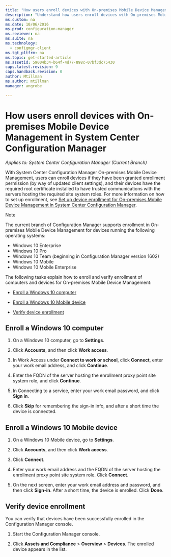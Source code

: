 ```yaml
---
title: "How users enroll devices with On-premises Mobile Device Management in System Center Configuration Manager | Microsoft Docs"
description: "Understand how users enroll devices with On-premises Mobile Device Management in System Center Configuration Manager."
ms.custom: na
ms.date: 10/06/2016
ms.prod: configuration-manager
ms.reviewer: na
ms.suite: na
ms.technology:
  - configmgr-client
ms.tgt_pltfrm: na
ms.topic: get-started-article
ms.assetid: 59004b34-b64f-4d77-898c-07bf3dc75430
caps.latest.revision: 9
caps.handback.revision: 0
author: Mtillmanms.author: mtillmanmanager: angrobe

---
```

# How users enroll devices with On-premises Mobile Device Management in System Center Configuration Manager*Applies to: System Center Configuration Manager (Current Branch)*
With System Center Configuration Manager On-premises Mobile Device Management, users can enroll devices if they have been granted enrollment permission (by way of updated client settings), and their devices have the required root certificate installed to have trusted communications with the servers hosting the required site system roles. For more information on how to set up enrollment, see [Set up device enrollment for On-premises Mobile Device Management in System Center Configuration Manager](../../mdm/get-started/set-up-device-enrollment-on-premises-mdm.md).  

 > [!NOTE]  
>  The current branch of Configuration Manager supports enrollment in On-premises Mobile Device Management for devices running the following operating systems:  
>   
>  -  Windows 10 Enterprise  
> -   Windows 10 Pro  
> -   Windows 10 Team \(beginning in Configuration Manager version 1602\)  
> -   Windows 10 Mobile  
> -   Windows 10 Mobile Enterprise

The following tasks explain how to enroll and verify enrollment of computers and devices for On\-premises Mobile Device Management:  

-   [Enroll a Windows 10 computer](#bkmk_enrollDesk)  

-   [Enroll a Windows 10 Mobile device](#bkmk_enrollMob)  

-   [Verify device enrollment](#bkmk_verify)  

##  <a name="bkmk_enrollDesk"></a> Enroll a Windows 10 computer  

1.  On a Windows 10 computer, go to **Settings**.  

2.  Click **Accounts**, and then click **Work access**.  

3.  In Work Access under **Connect to work or school**, click **Connect**, enter your work email address, and click **Continue**.  

4.  Enter the FQDN of the server hosting the enrollment proxy point site system role, and click **Continue**.  

5.  In Connecting to a service, enter your work email password, and click **Sign in**.  

6.  Click **Skip** for remembering the sign-in info, and after a short time the device is connected.  

##  <a name="bkmk_enrollMob"></a> Enroll a Windows 10 Mobile device  

1.  On a Windows 10 Mobile device, go to **Settings**.  

2.  Click **Accounts**, and then click **Work access**.  

3.  Click **Connect**.  

4.  Enter your work email address and the FQDN of the server hosting the enrollment proxy point site system role. Click **Connect**.  

5.  On the next screen, enter your work email address and password, and then click **Sign-in**. After a short time,  the device is enrolled. Click **Done**.  

##  <a name="bkmk_verify"></a> Verify device enrollment  
 You can verify that devices have been successfully enrolled in the Configuration Manager console.  

1.  Start the Configuration Manager console.  

2.  Click **Assets and Compliance** > **Overview** > **Devices**. The enrolled device appears in the list.  
